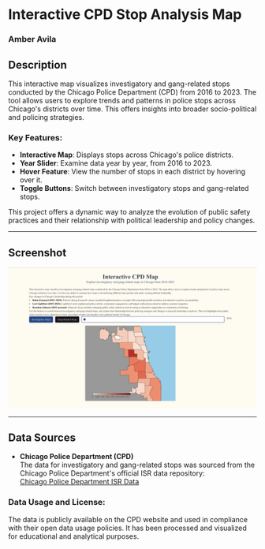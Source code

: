 # Interactive CPD Stop Analysis Map

### **Amber Avila**

## Description
This interactive map visualizes investigatory and gang-related stops conducted by the Chicago Police Department (CPD) from 2016 to 2023. The tool allows users to explore trends and patterns in police stops across Chicago's districts over time. This offers insights into broader socio-political and policing strategies.

### Key Features:
- **Interactive Map**: Displays stops across Chicago's police districts.  
- **Year Slider**: Examine data year by year, from 2016 to 2023.  
- **Hover Feature**: View the number of stops in each district by hovering over it.  
- **Toggle Buttons**: Switch between investigatory stops and gang-related stops.  

This project offers a dynamic way to analyze the evolution of public safety practices and their relationship with political leadership and policy changes.

---

## Screenshot
![Interactive CPD Map Screenshot](interactive_CPD.png)

---

## Data Sources
- **Chicago Police Department (CPD)**  
The data for investigatory and gang-related stops was sourced from the Chicago Police Department's official ISR data repository:  
[Chicago Police Department ISR Data](https://www.chicagopolice.org/statistics-data/isr-data/)  

### Data Usage and License:
The data is publicly available on the CPD website and used in compliance with their open data usage policies. It has been processed and visualized for educational and analytical purposes.

